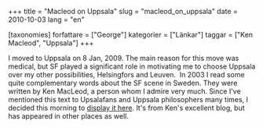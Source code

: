 +++
title = "Macleod on Uppsala"
slug = "macleod_on_uppsala"
date = 2010-10-03
lang = "en"

[taxonomies]
forfattare = ["George"]
kategorier = ["Länkar"]
taggar = ["Ken Macleod", "Uppsala"]
+++

I moved to Uppsala on 8 Jan, 2009. The main reason for this move was medical, but SF played a significant role in motivating me to choose Uppsala over my other possibilities, Helsingfors and Leuven.  In 2003 I read some quite complementary words about the SF scene in Sweden. They were written by Ken MacLeod, a person whom I admire very much. Since I've mentioned this text to Upsalafans and Uppsala philosophers many times, I decided this morning to [display it here](http://kenmacleod.blogspot.com/2003/08/seeing-mars-from-uppsala-ive-recently.html). It's from Ken's excellent blog, but has appeared in other places as well.
